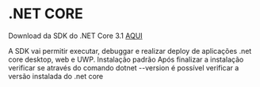 <h1>.NET CORE</h1>
Download da SDK do .NET Core 3.1  <a href="https://dotnet.microsoft.com/download/dotnet-core/3.1">AQUI</a>

A SDK vai permitir executar, debuggar e realizar deploy de aplicações .net core desktop, web e UWP.
Instalação padrão
Após finalizar a instalação verificar se através do comando  dotnet  --version é possível verificar a versão instalada do .net core
